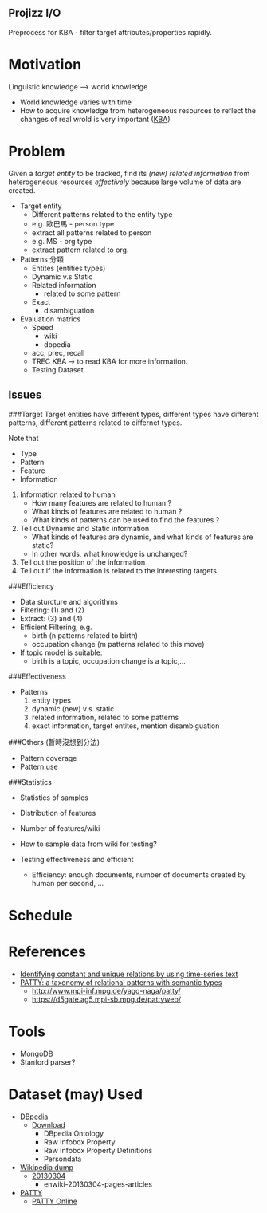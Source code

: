 Projizz I/O
-----------
Preprocess for KBA - filter target attributes/properties rapidly.

# Motivation
Linguistic knowledge --> world knowledge

* World knowledge varies with time
* How to acquire knowledge from heterogeneous resources to reflect the changes of real wrold is very important ([KBA](http://trec-kba.org/))


# Problem
Given a _target entity_ to be tracked, find its _(new)_ _related_ _information_ from heterogeneous resources *effectively* because large volume of data are created.

* Target entity 
    * Different patterns related to the entity type
    * e.g. 歐巴馬 - person type 
    * extract all patterns related to person
    * e.g. MS - org type
    * extract pattern related to org.
* Patterns 分類
    * Entites (entities types)
    * Dynamic v.s Static
    * Related information
        * related to some pattern
    * Exact 
        * disambiguation
* Evaluation matrics
    * Speed
        * wiki
        * dbpedia
    * acc, prec, recall
    * TREC KBA  -> to read KBA for more information.
    * Testing Dataset

## Issues
###Target
Target entities have different types, different types have different patterns, different patterns related to differnet types. 

Note that
* Type
* Pattern
* Feature
* Information


1. Information related to human
    * How many features are related to human ?
    * What kinds of features are related to human ?
    * What kinds of patterns can be used to find the features ?
2. Tell out Dynamic and Static information
    * What kinds of features are dynamic, and what kinds of features are static?
    * In other words, what knowledge is unchanged?
3. Tell out the position of the information
4. Tell out if the information is related to the interesting targets

###Efficiency
* Data sturcture and algorithms
* Filtering: (1) and (2)
* Extract: (3) and (4)
* Efficient Filtering, e.g.
    * birth (n patterns related to birth)
    * occupation change (m patterns related to this move)
* If topic model is suitable:
    * birth is a topic, occupation change is a topic,...

###Effectiveness
* Patterns
    1. entity types
    2. dynamic (new) v.s. static 
    3. related information, related to some patterns
    4. exact information, target entites, mention disambiguation

###Others (暫時沒想到分法)
* Pattern coverage
* Pattern use

###Statistics
* Statistics of samples
* Distribution of features
* Number of features/wiki

* How to sample data from wiki for testing?
* Testing effectiveness and efficient
    * Efficiency: enough documents, number of documents created by human per second, ...

# Schedule

# References
* [Identifying constant and unique relations by using time-series text](http://dl.acm.org/citation.cfm?id=2391044)
* [PATTY: a taxonomy of relational patterns with semantic types](http://dl.acm.org/citation.cfm?id=2391076)
    * http://www.mpi-inf.mpg.de/yago-naga/patty/
    * https://d5gate.ag5.mpi-sb.mpg.de/pattyweb/

# Tools
* MongoDB
* Stanford parser?

# Dataset (may) Used
* [DBpedia](http://wiki.dbpedia.org/Datasets)
    * [Download](http://wiki.dbpedia.org/Downloads39)
        * DBpedia Ontology
        * Raw Infobox Property
        * Raw Infobox Property Definitions
        * Persondata
* [Wikipedia dump](http://en.wikipedia.org/wiki/Wikipedia:Database_download)
    * [20130304](http://dumps.wikimedia.org/enwiki/20130304/)
        * enwiki-20130304-pages-articles
* [PATTY](http://www.mpi-inf.mpg.de/yago-naga/patty/)
    * [PATTY Online](https://d5gate.ag5.mpi-sb.mpg.de/pattyweb/)

